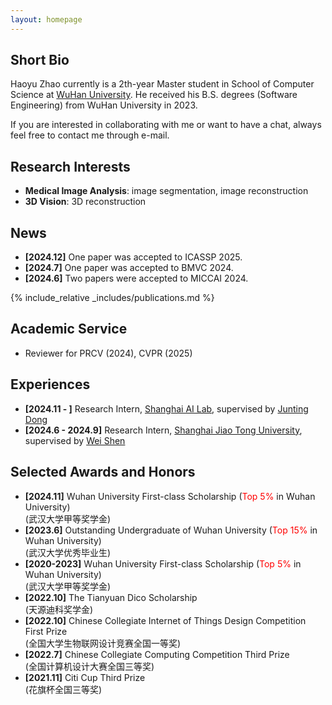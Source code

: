 ```yaml
---
layout: homepage
---
```


## Short Bio
Haoyu Zhao currently is a 2th-year Master student in School of Computer Science at [WuHan University](https://www.whu.edu.cn/). He received his B.S. degrees (Software Engineering) from WuHan University in 2023.

If you are interested in collaborating with me or want to have a chat, always feel free to contact me through e-mail.


## Research Interests
- **Medical Image Analysis**: image segmentation, image reconstruction  
- **3D Vision**: 3D reconstruction  


## News
- **[2024.12]** One paper was accepted to ICASSP 2025.
- **[2024.7]** One paper was accepted to BMVC 2024.
- **[2024.6]** Two papers were accepted to MICCAI 2024.


{% include_relative _includes/publications.md %}

## Academic Service
- Reviewer for PRCV (2024), CVPR (2025)

## Experiences
- **[2024.11 - ]** Research Intern, [Shanghai AI Lab]([https://www.sjtu.edu.cn/](https://www.shlab.org.cn/)), supervised by [Junting Dong]([https://scholar.google.com/citations?user=Ae2kRCEAAAAJ&hl=zh-CN](https://scholar.google.com/citations?user=dEzL5pAAAAAJ&hl=zh-CN&oi=ao))
- **[2024.6 - 2024.9]** Research Intern, [Shanghai Jiao Tong University](https://www.sjtu.edu.cn/), supervised by [Wei Shen](https://scholar.google.com/citations?user=Ae2kRCEAAAAJ&hl=zh-CN)

## Selected Awards and Honors
- **[2024.11]** Wuhan University First-class Scholarship (<span style="color: red;">Top 5%</span> in Wuhan University)   
    (武汉大学甲等奖学金)  
- **[2023.6]** Outstanding Undergraduate of Wuhan University (<span style="color: red;">Top 15%</span> in Wuhan University)   
    (武汉大学优秀毕业生)     
- **[2020-2023]** Wuhan University First-class Scholarship (<span style="color: red;">Top 5%</span> in Wuhan University)   
    (武汉大学甲等奖学金)   
- **[2022.10]** The Tianyuan Dico Scholarship   
    (天源迪科奖学金)     
- **[2022.10]** Chinese Collegiate Internet of Things Design Competition First Prize   
    (全国大学生物联网设计竞赛全国一等奖)   
- **[2022.7]** Chinese Collegiate Computing Competition Third Prize   
    (全国计算机设计大赛全国三等奖)   
- **[2021.11]** Citi Cup Third Prize   
    (花旗杯全国三等奖)   




